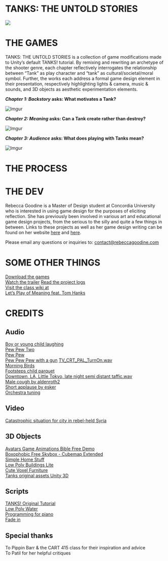 
TANKS: THE UNTOLD STORIES   
======

![](https://i.imgur.com/PR79bhi.png)

THE GAMES
======
TANKS: THE UNTOLD STORIES is a collection of game modifications made to Unity’s default TANKS! tutorial. By remixing and rewriting an archetype of the shooter genre, each chapter reflectively interrogates the relationship between “Tank” as play character and “tank” as cultural/societal/moral symbol. Further, the works each address a formal game design element in their presentation, respectively highlighting lights & camera, music & sounds, and 3D objects as aesthetic experimentation elements. 

<i><b>Chapter 1: Backstory </i>asks: What motivates a Tank?</b>  

![Imgur](https://i.imgur.com/f7jaokF.png)  

<i><b>Chapter 2: Meaning</i> asks: Can a Tank create rather than destroy?</b>  

![Imgur](https://i.imgur.com/qfuvehx.png)  

<i><b>Chapter 3: Audience</i> asks: What does playing with Tanks mean?</b>  

![Imgur](https://i.imgur.com/XHXBq7L.png)  


THE PROCESS
======


THE DEV
======

Rebecca Goodine is a Master of Design student at Concordia University who is interested in using game design for the purposes of eliciting reflection. She has previously been involved in various art and educational game design projects, from the serious to the silly and quite a few things in between. Links to these projects as well as her game design writing can be found on her website [here](https://rebeccagoodine.com/games-studies/) and [here](https://rebeccagoodine.com/games/).

Please email any questions or inquiries to: 
contact@rebeccagoodine.com

SOME OTHER THINGS
======

[Download the games](https://mechabecca.itch.io/tanks)  
[Watch the trailer](https://www.youtube.com/watch?v=wgwC5TJ1kSE)
[Read the project logs](https://github.com/mechabecca94/Tanks-Tutorial)  
[Visit the class wiki at](https://github.com/pippinbarr/cart415-2018/wiki)  
[Let’s Play of Meaning feat. Tom Hanks](https://www.youtube.com/watch?v=CF7-rz9nIn4)  

CREDITS
======

Audio
------
[Boy or young child laughing]( https://freesound.org/people/OBXJohn/sounds/365632/)  
[Pew Pew Two](https://freesound.org/people/OBXJohn/sounds/365637/)  
[Pew Pew](https://freesound.org/people/OBXJohn/sounds/365636/)  
[Pew Pew Pew with a gun](https://freesound.org/people/OBXJohn/sounds/365633/)
[TV_CRT_PAL_TurnOn.wav](https://freesound.org/people/firefreak/sounds/65400/)  
[Morning Birds](https://freesound.org/people/nick121087/sounds/342462/)  
[Footsteps child parquet](https://freesound.org/people/Yuval/sounds/207638/)  
[Downtown, LA, Little Tokyo, late night semi distant taffic.wav](https://freesound.org/people/janbezouska/sounds/330427/)  
[Male cough by aldenroth2](https://freesound.org/people/aldenroth2/sounds/272029/)  
[Short applause by esker](https://freesound.org/people/eksaa/sounds/243012/)  
[Orchestra tuning](https://freesound.org/people/dorhel/sounds/162765/)  

Video
------
[Catastrophic situation for city in rebel-held Syria](https://www.youtube.com/watch?v=-k0ogtovxM4)  

3D Objects 
------
[Avatars Game Animations Bible Free Demo](https://assetstore.unity.com/packages/3d/avatars-game-animations-bible-free-demo-82784)  
[Boxophobic Free Skybox - Cubemap Extended](https://assetstore.unity.com/packages/vfx/shaders/free-skybox-cubemap-extended-107400)  
[Simple Home Stuff](https://assetstore.unity.com/packages/3d/simple-home-stuff-69129)  
[Low Poly Buildings Lite](https://assetstore.unity.com/packages/3d/environments/low-poly-buildings-lite-98836)  
[Cute Voxel Furniture](https://assetstore.unity.com/packages/3d/props/furniture/cute-voxel-furniture-80847)  
[Tanks original assets Unity 3D](https://unity3d.com/learn/tutorials/s/tanks-tutorial)  

Scripts
------
[TANKS! Original Tutorial](https://unity3d.com/learn/tutorials/projects/tanks-tutorial/scene-setup?playlist=20081)  
[Low Poly Water](https://assetstore.unity.com/packages/tools/particles-effects/lowpoly-water-107563)  
[Programming for piano](https://www.youtube.com/watch?v=Rm9Ev-vtQBU)  
[Fade in](http://gamedevelopertips.com/unity-how-fade-between-scenes/)  

Special thanks
------
To Pippin Barr & the CART 415 class for their inspiration and advice  
To Patil for her helpful critiques  





